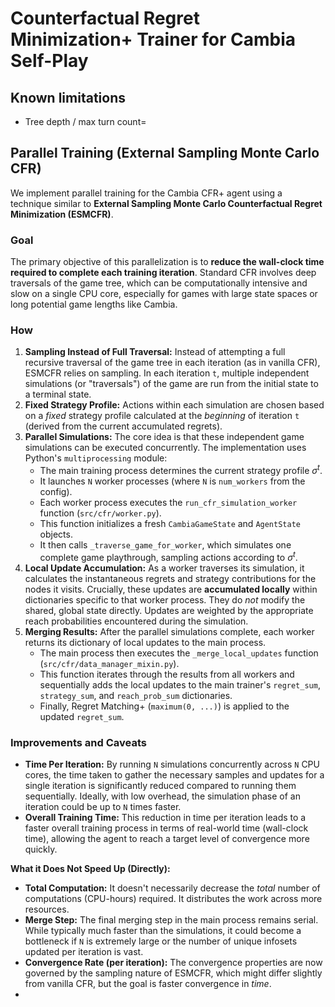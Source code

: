 # Counterfactual Regret Minimization+ Trainer for Cambia Self-Play

## Known limitations

- Tree depth / max turn count=

## Parallel Training (External Sampling Monte Carlo CFR)

We implement parallel training for the Cambia CFR+ agent using a technique similar to **External Sampling Monte Carlo Counterfactual Regret Minimization (ESMCFR)**.

### Goal

The primary objective of this parallelization is to **reduce the wall-clock time required to complete each training iteration**. Standard CFR involves deep traversals of the game tree, which can be computationally intensive and slow on a single CPU core, especially for games with large state spaces or long potential game lengths like Cambia.

### How

1. **Sampling Instead of Full Traversal:** Instead of attempting a full recursive traversal of the game tree in each iteration (as in vanilla CFR), ESMCFR relies on sampling. In each iteration `t`, multiple independent simulations (or "traversals") of the game are run from the initial state to a terminal state.
2. **Fixed Strategy Profile:** Actions within each simulation are chosen based on a *fixed* strategy profile calculated at the *beginning* of iteration `t` (derived from the current accumulated regrets).
3. **Parallel Simulations:** The core idea is that these independent game simulations can be executed concurrently. The implementation uses Python's `multiprocessing` module:
    - The main training process determines the current strategy profile $\sigma^t$.
    - It launches `N` worker processes (where `N` is `num_workers` from the config).
    - Each worker process executes the `run_cfr_simulation_worker` function (`src/cfr/worker.py`).
    - This function initializes a fresh `CambiaGameState` and `AgentState` objects.
    - It then calls `_traverse_game_for_worker`, which simulates one complete game playthrough, sampling actions according to $\sigma^t$.
4. **Local Update Accumulation:** As a worker traverses its simulation, it calculates the instantaneous regrets and strategy contributions for the nodes it visits. Crucially, these updates are **accumulated locally** within dictionaries specific to that worker process. They do *not* modify the shared, global state directly. Updates are weighted by the appropriate reach probabilities encountered during the simulation.
5. **Merging Results:** After the parallel simulations complete, each worker returns its dictionary of local updates to the main process.
    - The main process then executes the `_merge_local_updates` function (`src/cfr/data_manager_mixin.py`).
    - This function iterates through the results from all workers and sequentially adds the local updates to the main trainer's `regret_sum`, `strategy_sum`, and `reach_prob_sum` dictionaries.
    - Finally, Regret Matching+ (`maximum(0, ...)`) is applied to the updated `regret_sum`.

### Improvements and Caveats

- **Time Per Iteration:** By running `N` simulations concurrently across `N` CPU cores, the time taken to gather the necessary samples and updates for a single iteration is significantly reduced compared to running them sequentially. Ideally, with low overhead, the simulation phase of an iteration could be up to `N` times faster.
- **Overall Training Time:** This reduction in time per iteration leads to a faster overall training process in terms of real-world time (wall-clock time), allowing the agent to reach a target level of convergence more quickly.

**What it Does Not Speed Up (Directly):**

- **Total Computation:** It doesn't necessarily decrease the *total* number of computations (CPU-hours) required. It distributes the work across more resources.
- **Merge Step:** The final merging step in the main process remains serial. While typically much faster than the simulations, it could become a bottleneck if `N` is extremely large or the number of unique infosets updated per iteration is vast.
- **Convergence Rate (per iteration):** The convergence properties are now governed by the sampling nature of ESMCFR, which might differ slightly from vanilla CFR, but the goal is faster convergence in *time*.
-
